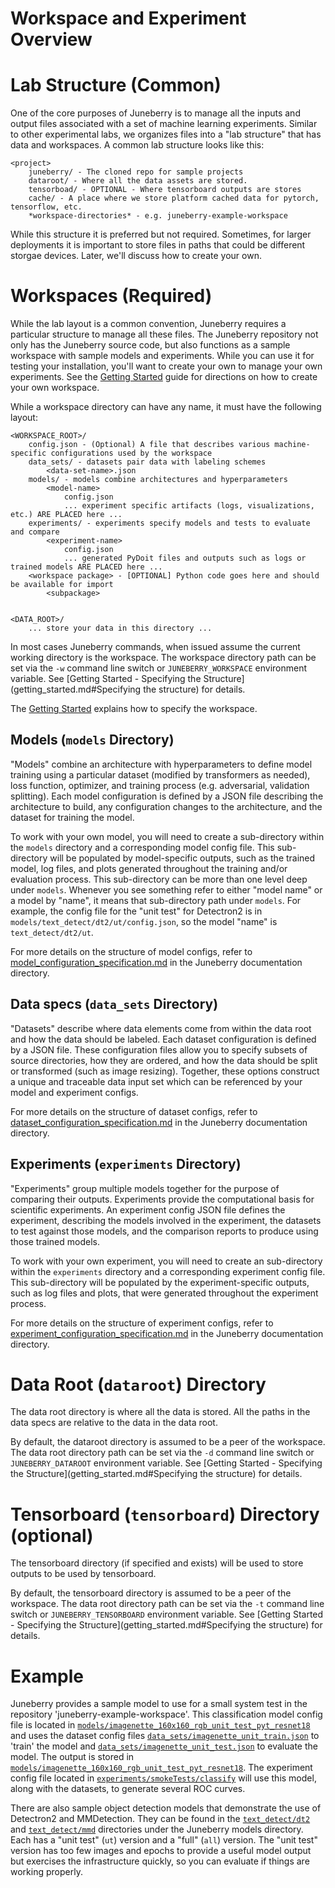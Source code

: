 Workspace and Experiment Overview
==========

# Lab Structure (Common)

One of the core purposes of Juneberry is to manage all the inputs and output files associated
with a set of machine learning experiments. Similar to other experimental labs, we organizes
files into a "lab structure" that has data and workspaces. A common lab structure looks 
like this:

```
<project>
    juneberry/ - The cloned repo for sample projects
    dataroot/ - Where all the data assets are stored.
    tensorboad/ - OPTIONAL - Where tensorboard outputs are stores
    cache/ - A place where we store platform cached data for pytorch, tensorflow, etc.
    *workspace-directories* - e.g. juneberry-example-workspace
```

While this structure it is preferred but not required. Sometimes, for larger deployments it is important
to store files in paths that could be different storgae devices. Later, we'll discuss how to create your own.

# Workspaces (Required)

While the lab layout is a common convention, Juneberry 
requires a particular structure to manage all these files. The Juneberry repository not only has the Juneberry
source code, but also functions as a sample workspace with sample models and experiments. While you can use
it for testing your installation, you'll want to create your own to manage your own experiments. See
the [Getting Started](getting_started.md) guide for directions on how to create your own workspace.

While a workspace directory can have any name, it must have the following layout:

```
<WORKSPACE_ROOT>/
    config.json - (Optional) A file that describes various machine-specific configurations used by the workspace
    data_sets/ - datasets pair data with labeling schemes
        <data-set-name>.json
    models/ - models combine architectures and hyperparameters
        <model-name>
            config.json
            ... experiment specific artifacts (logs, visualizations, etc.) ARE PLACED here ...
    experiments/ - experiments specify models and tests to evaluate and compare
        <experiment-name>
            config.json
            ... generated PyDoit files and outputs such as logs or trained models ARE PLACED here ...
    <workspace package> - [OPTIONAL] Python code goes here and should be available for import
        <subpackage>
        
        
<DATA_ROOT>/
    ... store your data in this directory ...
``` 

In most cases Juneberry commands, when issued assume the current working directory is the workspace. 
The workspace directory path can be set via the `-w` command line switch or `JUNEBERRY_WORKSPACE` environment
variable. See [Getting Started - Specifying the Structure](getting_started.md#Specifying the structure) for
details.

The [Getting Started](getting_started.md) explains how to specify the workspace.

## Models (`models` Directory)

"Models" combine an architecture with hyperparameters to define model training using a
particular dataset (modified by transformers as needed), loss function, optimizer, and training process (e.g.
adversarial, validation splitting). Each model configuration is defined by a JSON file describing
the architecture to build, any configuration changes to the architecture, and the dataset for training the
model. 

To work with your own model, you will need to create a <model-name> sub-directory within the `models` directory and a
corresponding model config file. This sub-directory will be populated by model-specific outputs, such as the
trained model, log files, and plots generated throughout the training and/or evaluation process. This sub-directory 
can be more than one level deep under `models`. Whenever you see something refer to either "model name" or a model by
"name", it means that sub-directory path under `models`.  For example, the config file for the "unit test" for 
Detectron2 is in `models/text_detect/dt2/ut/config.json`, so the model "name" is `text_detect/dt2/ut`. 

For more details on the structure of model configs, refer to
[model_configuration_specification.md](specs/model_configuration_specification.md) in the Juneberry
documentation directory.

## Data specs (`data_sets` Directory)

"Datasets" describe where data elements come from within the data root and how the data should be labeled.
Each dataset configuration is defined by a JSON file. These configuration files allow you to specify subsets 
of source directories, how they are ordered, and how the data should be split or transformed 
(such as image resizing). Together, these options construct a unique and traceable data input set 
which can be referenced by your model and experiment configs.

For more details on the structure of dataset configs, refer to
[dataset_configuration_specification.md](specs/dataset_configuration_specification.md) 
in the Juneberry documentation directory.

## Experiments (`experiments` Directory)

"Experiments" group multiple models together for the purpose of comparing their outputs. Experiments provide the 
computational basis for scientific experiments. An experiment config JSON file defines the experiment, describing the 
models involved in the experiment, the datasets to test against those models, and the comparison reports to produce 
using those trained models.

To work with your own experiment, you will need to create an <experiment-name> sub-directory within the `experiments` 
directory and a corresponding experiment config file. This sub-directory will be populated by the experiment-specific
outputs, such as log files and plots, that were generated throughout the experiment process.

For more details on the structure of experiment configs, refer to
[experiment_configuration_specification.md](specs/experiment_configuration_specification.md) in the
Juneberry documentation directory.

# Data Root (`dataroot`) Directory

The data root directory is where all the data is stored. All the paths in the data specs are relative to the 
data in the data root.

By default, the dataroot directory is assumed to be a peer of the workspace.
The data root directory path can be set via the `-d` command line switch or `JUNEBERRY_DATAROOT` environment
variable. See [Getting Started - Specifying the Structure](getting_started.md#Specifying the structure) for
details.

# Tensorboard (`tensorboard`) Directory (optional)

The tensorboard directory (if specified and exists) will be used to store outputs to be used by tensorboard.

By default, the tensorboard directory is assumed to be a peer of the workspace.
The data root directory path can be set via the `-t` command line switch or `JUNEBERRY_TENSORBOARD` environment
variable. See [Getting Started - Specifying the Structure](getting_started.md#Specifying the structure) for
details.

# Example

Juneberry provides a sample model to use for a small system test in the repository 'juneberry-example-workspace'.
This classification model config file is located in
[`models/imagenette_160x160_rgb_unit_test_pyt_resnet18`](../models/imagenette_160x160_rgb_unit_test_pyt_resnet18)
and uses the dataset config files
[`data_sets/imagenette_unit_train.json`](../data_sets/imagenette_unit_train.json) to 'train' the model and 
[`data_sets/imagenette_unit_test.json`](../data_sets/imagenette_unit_test.json) to evaluate the model.  The output is 
stored in 
[`models/imagenette_160x160_rgb_unit_test_pyt_resnet18`](../models/imagenette_160x160_rgb_unit_test_pyt_resnet18). The 
experiment config file located in [`experiments/smokeTests/classify`](../experiments/smokeTests/classify) will use 
this model, along with the datasets, to generate several ROC curves.

There are also sample object detection models that demonstrate the use of Detectron2 and MMDetection. They can 
be found in the [`text_detect/dt2`](../models/text_detect/dt2) and [`text_detect/mmd`](../models/text_detect/mmd)
directories under the Juneberry models directory.  Each has a "unit test" (`ut`) version and a "full" (`all`) version.
The "unit test" version has too few images and epochs to provide a useful model output but exercises the infrastructure
quickly, so you can evaluate if things are working properly.
